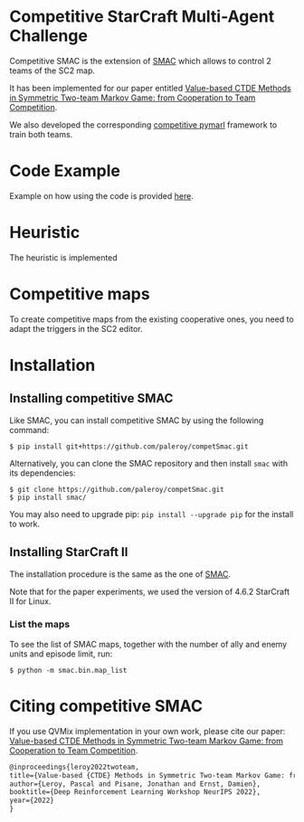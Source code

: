 
# Competitive StarCraft Multi-Agent Challenge

Competitive SMAC is the extension of [SMAC](https://github.com/oxwhirl/smac) which allows to control 2 teams of the SC2 map.

It has been implemented for our paper entitled [Value-based CTDE Methods in Symmetric Two-team Markov Game: from Cooperation to Team Competition](https://arxiv.org/abs/2211.11886).

We also developed the corresponding [competitive pymarl](https://github.com/paleroy/competPymarl) framework to train both teams.

# Code Example
Example on how using the code is provided [here](smac/examples/random_agents_compet.py).

# Heuristic
The heuristic is implemented 

# Competitive maps
To create competitive maps from the existing cooperative ones, you need to adapt the triggers in the SC2 editor.

# Installation

## Installing competitive SMAC

Like SMAC, you can install competitive SMAC by using the following command:

```shell
$ pip install git+https://github.com/paleroy/competSmac.git
```

Alternatively, you can clone the SMAC repository and then install `smac` with its dependencies:

```shell
$ git clone https://github.com/paleroy/competSmac.git
$ pip install smac/
```

You may also need to upgrade pip: `pip install --upgrade pip` for the install to work.

## Installing StarCraft II
The installation procedure is the same as the one of [SMAC](https://github.com/oxwhirl/smac/#installing-starcraft-ii).

Note that for the paper experiments, we used the version of  4.6.2 StarCraft II for Linux.

### List the maps
To see the list of SMAC maps, together with the number of ally and enemy units and episode limit, run:

```shell
$ python -m smac.bin.map_list 
```

# Citing competitive SMAC 

If you use QVMix implementation in your own work, please cite our paper: [Value-based CTDE Methods in Symmetric Two-team Markov Game: from Cooperation to Team Competition](https://arxiv.org/abs/2211.11886).

```tex
@inproceedings{leroy2022twoteam,
title={Value-based {CTDE} Methods in Symmetric Two-team Markov Game: from Cooperation to Team Competition},
author={Leroy, Pascal and Pisane, Jonathan and Ernst, Damien},
booktitle={Deep Reinforcement Learning Workshop NeurIPS 2022},
year={2022}
}
```
